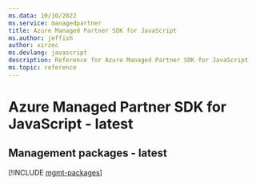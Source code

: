 ```yaml
---
ms.data: 10/10/2022
ms.service: managedpartner
title: Azure Managed Partner SDK for JavaScript
ms.author: jeffish
author: xirzec
ms.devlang: javascript
description: Reference for Azure Managed Partner SDK for JavaScript
ms.topic: reference
---
```

# Azure Managed Partner SDK for JavaScript - latest

## Management packages - latest
[!INCLUDE [mgmt-packages](managed-partner-mgmt-index.md)]